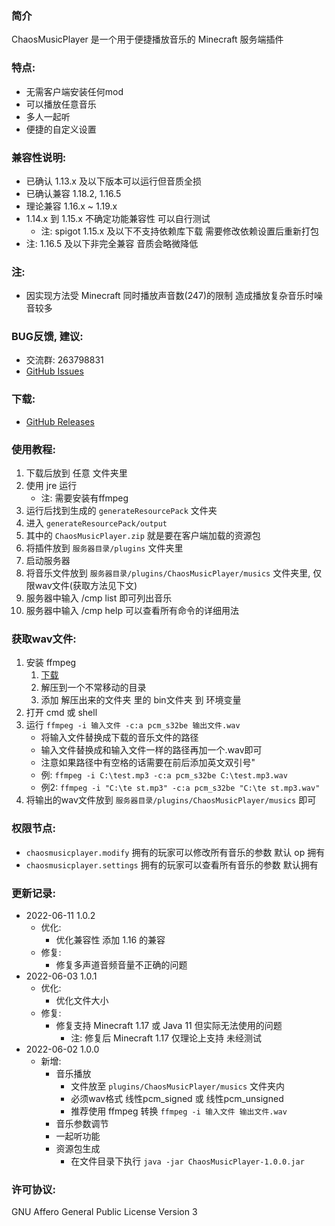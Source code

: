 ### 简介

ChaosMusicPlayer 是一个用于便捷播放音乐的 Minecraft 服务端插件

### 特点:

- 无需客户端安装任何mod
- 可以播放任意音乐
- 多人一起听
- 便捷的自定义设置

### 兼容性说明:

- 已确认 1.13.x 及以下版本可以运行但音质全损
- 已确认兼容 1.18.2, 1.16.5
- 理论兼容 1.16.x ~ 1.19.x
- 1.14.x 到 1.15.x 不确定功能兼容性 可以自行测试
  - 注: spigot 1.15.x 及以下不支持依赖库下载 需要修改依赖设置后重新打包
- 注: 1.16.5 及以下非完全兼容 音质会略微降低

### 注:

- 因实现方法受 Minecraft 同时播放声音数(247)的限制 造成播放复杂音乐时噪音较多

### BUG反馈, 建议:

- 交流群: 263798831
- [GitHub Issues](https://github.com/BiliGoldenWater/ChaosMusicPlayer/issues)

### 下载:

- [GitHub Releases](https://github.com/BiliGoldenWater/ChaosMusicPlayer/releases)

### 使用教程:

1. 下载后放到 任意 文件夹里
2. 使用 jre 运行
    - 注: 需要安装有ffmpeg
3. 运行后找到生成的 `generateResourcePack` 文件夹
4. 进入 `generateResourcePack/output`
5. 其中的 `ChaosMusicPlayer.zip` 就是要在客户端加载的资源包
6. 将插件放到 `服务器目录/plugins` 文件夹里
7. 启动服务器
8. 将音乐文件放到 `服务器目录/plugins/ChaosMusicPlayer/musics` 文件夹里, 仅限wav文件(获取方法见下文)
9. 服务器中输入 /cmp list 即可列出音乐
10. 服务器中输入 /cmp help 可以查看所有命令的详细用法

### 获取wav文件:

1. 安装 ffmpeg
    1. [下载](https://www.gyan.dev/ffmpeg/builds/ffmpeg-release-full.7z)
    2. 解压到一个不常移动的目录
    3. 添加 解压出来的文件夹 里的 bin文件夹 到 环境变量
2. 打开 cmd 或 shell
3. 运行 `ffmpeg -i 输入文件 -c:a pcm_s32be 输出文件.wav`
    - 将输入文件替换成下载的音乐文件的路径
    - 输入文件替换成和输入文件一样的路径再加一个.wav即可
    - 注意如果路径中有空格的话需要在前后添加英文双引号"
    - 例: `ffmpeg -i C:\test.mp3 -c:a pcm_s32be C:\test.mp3.wav`
    - 例2: `ffmpeg -i "C:\te st.mp3" -c:a pcm_s32be "C:\te st.mp3.wav"`
4. 将输出的wav文件放到 `服务器目录/plugins/ChaosMusicPlayer/musics` 即可

### 权限节点:

- `chaosmusicplayer.modify` 拥有的玩家可以修改所有音乐的参数 默认 op 拥有
- `chaosmusicplayer.settings` 拥有的玩家可以查看所有音乐的参数 默认拥有

### 更新记录:

- 2022-06-11 1.0.2
    - 优化:
        - 优化兼容性 添加 1.16 的兼容
    - 修复:
        - 修复多声道音频音量不正确的问题
- 2022-06-03 1.0.1
    - 优化:
        - 优化文件大小
    - 修复:
        - 修复支持 Minecraft 1.17 或 Java 11 但实际无法使用的问题
            - 注: 修复后 Minecraft 1.17 仅理论上支持 未经测试
- 2022-06-02 1.0.0
    - 新增:
        - 音乐播放
            - 文件放至 `plugins/ChaosMusicPlayer/musics` 文件夹内
            - 必须wav格式 线性pcm_signed 或 线性pcm_unsigned
            - 推荐使用 ffmpeg 转换 `ffmpeg -i 输入文件 输出文件.wav`
        - 音乐参数调节
        - 一起听功能
        - 资源包生成
            - 在文件目录下执行 `java -jar ChaosMusicPlayer-1.0.0.jar`

### 许可协议:

GNU Affero General Public License Version 3
